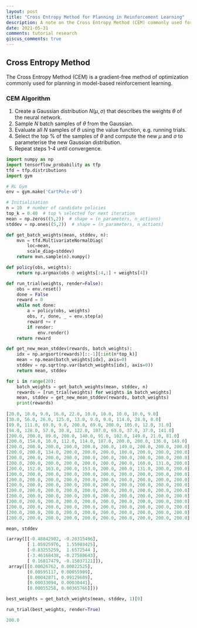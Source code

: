 ```yaml
---
layout: post
title: "Cross Entropy Method for Planning in Reinforcement Learning"
description: A note on the Cross Entropy Method (CEM) commonly used for planning in reinforcement learning.
date: 2021-05-31
comments: tutorial research
giscus_comments: true
---
```


## Cross Entropy Method

The Cross Entropy Method (CEM) is a gradient-free method of optimization commonly used for planning in model-based reinforcement learning.

### CEM Algorithm

1. Create a Gaussian distribution $N(\mu,\sigma)$ that describes the weights $\theta$ of the neural network.
2. Sample $N$ batch samples of $\theta$ from the Gaussian.
3. Evaluate all $N$ samples of $\theta$ using the value function, e.g. running trials.
4. Select the top % of the samples of $\theta$ and compute the new $\mu$ and $\sigma$ to parameterise the new Gaussian distribution.
5. Repeat steps 1-4 until convergence.

```python
import numpy as np
import tensorflow_probability as tfp
tfd = tfp.distributions
import gym
```

```python
# RL Gym
env = gym.make('CartPole-v0')

# Initialisation
n = 10  # number of candidate policies
top_k = 0.40  # top % selected for next iteration
mean = np.zeros((5,2))  # shape = (n_parameters, n_actions)
stddev = np.ones((5,2))  # shape = (n_parameters, n_actions)
```

```python
def get_batch_weights(mean, stddev, n):
    mvn = tfd.MultivariateNormalDiag(
        loc=mean,
        scale_diag=stddev)
    return mvn.sample(n).numpy()

def policy(obs, weights):
    return np.argmax(obs @ weights[:4,:] + weights[4])

def run_trial(weights, render=False):
    obs = env.reset()
    done = False
    reward = 0
    while not done:
        a = policy(obs, weights)
        obs, r, done, _ = env.step(a)
        reward += r
        if render:
            env.render()
    return reward

def get_new_mean_stddev(rewards, batch_weights):
    idx = np.argsort(rewards)[::-1][:int(n*top_k)]
    mean = np.mean(batch_weights[idx], axis=0)
    stddev = np.sqrt(np.var(batch_weights[idx], axis=0))
    return mean, stddev
```

```python
for i in range(20):
    batch_weights = get_batch_weights(mean, stddev, n)
    rewards = [run_trial(weights) for weights in batch_weights]
    mean, stddev = get_new_mean_stddev(rewards, batch_weights)
    print(rewards)
    
[20.0, 10.0, 9.0, 16.0, 22.0, 10.0, 10.0, 10.0, 10.0, 9.0]
[30.0, 56.0, 26.0, 125.0, 13.0, 9.0, 9.0, 114.0, 28.0, 8.0]
[89.0, 111.0, 69.0, 9.0, 200.0, 69.0, 200.0, 105.0, 12.0, 31.0]
[94.0, 128.0, 57.0, 30.0, 122.0, 107.0, 69.0, 37.0, 37.0, 141.0]
[200.0, 200.0, 89.0, 200.0, 140.0, 91.0, 102.0, 149.0, 21.0, 81.0]
[200.0, 154.0, 10.0, 112.0, 114.0, 187.0, 200.0, 200.0, 136.0, 149.0]
[200.0, 200.0, 200.0, 200.0, 200.0, 200.0, 149.0, 200.0, 200.0, 200.0]
[200.0, 200.0, 134.0, 200.0, 200.0, 200.0, 180.0, 200.0, 200.0, 200.0]
[200.0, 200.0, 200.0, 200.0, 200.0, 200.0, 200.0, 200.0, 200.0, 200.0]
[200.0, 200.0, 200.0, 200.0, 200.0, 200.0, 200.0, 160.0, 131.0, 200.0]
[200.0, 152.0, 163.0, 200.0, 153.0, 200.0, 200.0, 131.0, 200.0, 200.0]
[200.0, 200.0, 200.0, 200.0, 200.0, 200.0, 200.0, 200.0, 200.0, 200.0]
[200.0, 200.0, 200.0, 200.0, 200.0, 200.0, 200.0, 200.0, 200.0, 200.0]
[200.0, 200.0, 200.0, 200.0, 200.0, 200.0, 200.0, 200.0, 200.0, 200.0]
[200.0, 200.0, 200.0, 200.0, 200.0, 200.0, 200.0, 200.0, 200.0, 200.0]
[200.0, 200.0, 200.0, 200.0, 200.0, 200.0, 200.0, 200.0, 200.0, 200.0]
[200.0, 200.0, 200.0, 200.0, 200.0, 200.0, 200.0, 200.0, 200.0, 200.0]
[200.0, 200.0, 200.0, 200.0, 200.0, 200.0, 200.0, 200.0, 200.0, 200.0]
[200.0, 200.0, 200.0, 200.0, 200.0, 200.0, 200.0, 200.0, 200.0, 200.0]
[200.0, 200.0, 200.0, 200.0, 200.0, 200.0, 200.0, 200.0, 200.0, 200.0]
```

```python
mean, stddev

(array([[-0.48842902, -0.20315496],
        [ 1.05925976,  1.55983425],
        [-0.83255259,  1.6572544 ],
        [-3.46168438, -0.27580643],
        [ 0.16817479, -0.15037121]]),
 array([[0.00026762, 0.00022525],
        [0.00595117, 0.00055989],
        [0.00042871, 0.09129609],
        [0.00033094, 0.00030441],
        [0.00055258, 0.00365766]]))
```

```python
best_weights = get_batch_weights(mean, stddev, 1)[0]
```

```python
run_trial(best_weights, render=True)

200.0
```